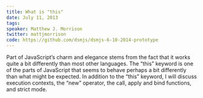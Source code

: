 ```yaml
---
title: What is "this"
date: July 11, 2013
tags:
speaker: Matthew J. Morrison
twitter: mattjmorrison
code: https://github.com/dsmjs/dsmjs-6-10-2014-prototype
---
```



Part of JavaScript’s charm and elegance stems from the fact that it works quite a bit differently than most other languages. The “this” keyword is one of the parts of JavaScript that seems to behave perhaps a bit differently than what might be expected. In addition to the “this” keyword, I will discuss execution contexts, the “new” operator, the call, apply and bind functions, and strict mode.


